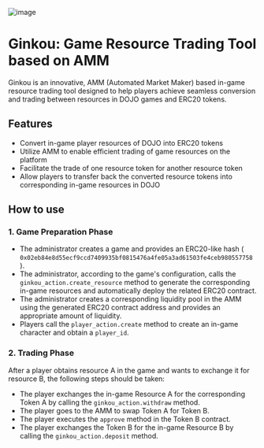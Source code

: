 ![image](https://github.com/metaforo/Ginkou/assets/5987831/c307d624-5c01-4eac-9a0f-51359c25e6c2)

# Ginkou: Game Resource Trading Tool based on AMM

Ginkou is an innovative, AMM (Automated Market Maker) based in-game resource trading tool designed to help players achieve seamless conversion and trading between resources in DOJO games and ERC20 tokens.

## Features

* Convert in-game player resources of DOJO into ERC20 tokens
* Utilize AMM to enable efficient trading of game resources on the platform
* Facilitate the trade of one resource token for another resource token
* Allow players to transfer back the converted resource tokens into corresponding in-game resources in DOJO

## How to use

### 1. Game Preparation Phase
- The administrator creates a game and provides an ERC20-like hash ( `0x02eb84e8d55ecf9ccd7409935bf0815476a4fe05a3ad61503fe4ceb980557758` ).
- The administrator, according to the game's configuration, calls the `ginkou_action.create_resource` method to generate the corresponding in-game resources and automatically deploy the related ERC20 contract.
- The administrator creates a corresponding liquidity pool in the AMM using the generated ERC20 contract address and provides an appropriate amount of liquidity.
- Players call the `player_action.create` method to create an in-game character and obtain a `player_id`.

### 2. Trading Phase
After a player obtains resource A in the game and wants to exchange it for resource B, the following steps should be taken:
- The player exchanges the in-game Resource A for the corresponding Token A by calling the `ginkou_action.withdraw` method.
- The player goes to the AMM to swap Token A for Token B.
- The player executes the `approve` method in the Token B contract.
- The player exchanges the Token B for the in-game Resource B by calling the `ginkou_action.deposit` method.